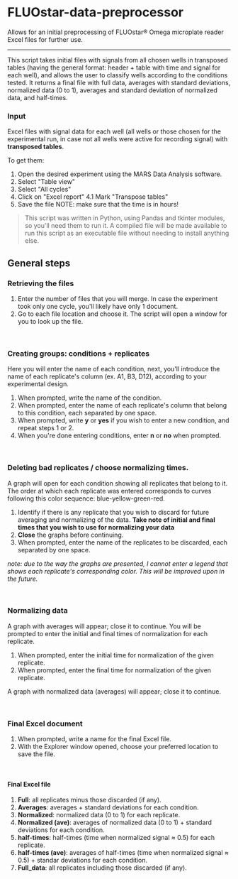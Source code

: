 # FLUOstar-data-preprocessor
Allows for an initial preprocessing of FLUOstar® Omega microplate reader Excel files for further use. 

-----

This script takes initial files with signals from all chosen wells in transposed tables 
(having the general format: header + table with time and signal for each well), and allows the user to 
classify wells according to the conditions tested. It returns a final file with full data, averages with
standard deviations, normalized data (0 to 1), averages and standard deviation of normalized data,
and half-times.

### Input

Excel files with signal data for each well (all wells or those chosen for the experimental run, in case not all wells were active for recording signal)
with **transposed tables**.

To get them:

1. Open the desired experiment using the MARS Data Analysis software.
2. Select "Table view"
3. Select "All cycles"
4. Click on "Excel report"
  4.1 Mark "Transpose tables"
5. Save the file
NOTE: make sure that the time is in hours!

> This script was written in Python, using Pandas and tkinter modules, so you'll need them to run it. 
> A compiled file will be made available to run this script as an executable file without needing to install anything else.

## General steps
 
### Retrieving the files 

1. Enter the number of files that you will merge. In case the experiment took only one cycle, you'll likely have only 1 document. 
2. Go to each file location and choose it. The script will open a window for you to look up the file.
<br>

### Creating groups: conditions + replicates

Here you will enter the name of each condition, next, you'll introduce the name of each replicate's column (ex. A1, B3, D12), according to your experimental design.

1. When prompted, write the name of the condition.
2. When prompted, enter the name of each replicate's column that belong to this condition, each separated by one space.
3. When prompted, write **y** or **yes** if you wish to enter a new condition, and repeat steps 1 or 2.
4. When you're done entering conditions, enter **n** or **no** when prompted.
<br>

### Deleting bad replicates / choose normalizing times.

A graph will open for each condition showing all replicates that belong to it. The order at which each replicate was entered corresponds to curves following this
color sequence: blue-yellow-green-red.

1. Identify if there is any replicate that you wish to discard for future averaging and normalizing of the data.
**Take note of initial and final times that you wish to use for normalizing your data**
2. **Close** the graphs before continuing.
3. When prompted, enter the name of the replicates to be discarded, each separated by one space.

*note: due to the way the graphs are presented, I cannot enter a legend that shows each replicate's corresponding color. This will be improved upon in the future.*

<br>

### Normalizing data

A graph with averages will appear; close it to continue. You will be prompted to enter the initial and final times of normalization for each replicate.

1. When prompted, enter the initial time for normalization of the given replicate.
2. When prompted, enter the final time for normalization of the given replicate.

A graph with normalized data (averages) will appear; close it to continue.

<br>

### Final Excel document

1. When prompted, write a name for the final Excel file.
2. With the Explorer window opened, choose your preferred location to save the file.
<br>

<h4>Final Excel file</h4>

1. **Full**: all replicates minus those discarded (if any).
2. **Averages**: averages + standard deviations for each condition.
3. **Normalized**: normalized data (0 to 1) for each replicate.
4. **Normalized (ave)**: averages of normalized data (0 to 1) + standard deviations for each condition.
5. **half-times**: half-times (time when normalized signal ≈ 0.5) for each replicate.
6. **half-times (ave)**: averages of half-times (time when normalized signal ≈ 0.5) + standar deviations for each condition.
7. **Full_data**: all replicates including those discarded (if any).

